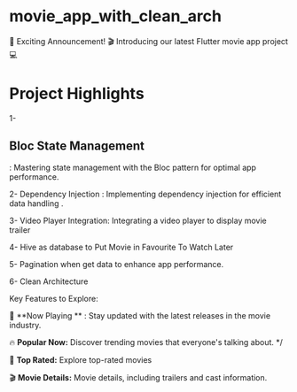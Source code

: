 # movie_app_with_clean_arch

🚀 Exciting Announcement! 🎬 Introducing our latest Flutter movie app project 💻


<h1>Project Highlights</h1>

1-<h2>Bloc State Management</h2>: Mastering state management with the Bloc pattern for optimal app performance.

2- Dependency Injection : Implementing dependency injection for efficient data handling .

3- Video Player Integration: Integrating a video player to display movie trailer

4- Hive as database to Put Movie in Favourite To Watch Later

5- Pagination when get data to enhance app performance.

6- Clean Architecture 

Key Features to Explore:

🎥 **Now Playing ** : Stay updated with the latest releases in the movie industry.

🔥 **Popular Now:** Discover trending movies that everyone's talking about.
*/

🌟 **Top Rated:** Explore top-rated movies 

🎬 **Movie Details:** Movie details, including trailers and cast information.
